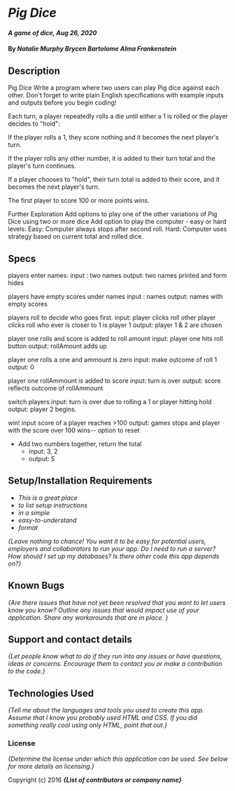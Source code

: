 # _Pig Dice_

#### _A game of dice, Aug 26, 2020_

#### By _**Natalie Murphy Brycen Bartolome Alma Frankenstein**_

## Description

Pig Dice
Write a program where two users can play Pig dice against each other. Don't forget to write plain English specifications with example inputs and outputs before you begin coding!

Each turn, a player repeatedly rolls a die until either a 1 is rolled or the player decides to "hold":

If the player rolls a 1, they score nothing and it becomes the next player's turn.

If the player rolls any other number, it is added to their turn total and the player's turn continues.

If a player chooses to "hold", their turn total is added to their score, and it becomes the next player's turn.

The first player to score 100 or more points wins.

Further Exploration
Add options to play one of the other variations of Pig Dice using two or more dice
Add option to play the computer - easy or hard levels:
Easy: Computer always stops after second roll.
Hard: Computer uses strategy based on current total and rolled dice.

## Specs

players enter names:
input : two names
output: two names printed and form hides

players have empty scores under names
input : names
output: names with empty scores

players roll to decide who goes first.
input: player clicks roll other player clicks roll
who ever is closer to 1 is player 1
output: player 1 & 2 are chosen

player one rolls and score is added to roll amount
input: player one hits roll button
output: rollAmount adds up

player one rolls a one and ammount is zero
input: make outcome of roll 1
output: 0

player one rollAmmount is added to score
input: turn is over
output: score reflects outcome of rollAmmount

switch players
input: turn is over due to rolling a 1 or player hitting hold
output: player 2 begins.

win!
input score of a player reaches >100
output: games stops and player with the score over 100 wins-- option to reset

- Add two numbers together, return the total
  - input: 3, 2
  - output: 5

## Setup/Installation Requirements

- _This is a great place_
- _to list setup instructions_
- _in a simple_
- _easy-to-understand_
- _format_

_{Leave nothing to chance! You want it to be easy for potential users, employers and collaborators to run your app. Do I need to run a server? How should I set up my databases? Is there other code this app depends on?}_

## Known Bugs

_{Are there issues that have not yet been resolved that you want to let users know you know? Outline any issues that would impact use of your application. Share any workarounds that are in place. }_

## Support and contact details

_{Let people know what to do if they run into any issues or have questions, ideas or concerns. Encourage them to contact you or make a contribution to the code.}_

## Technologies Used

_{Tell me about the languages and tools you used to create this app. Assume that I know you probably used HTML and CSS. If you did something really cool using only HTML, point that out.}_

### License

_{Determine the license under which this application can be used. See below for more details on licensing.}_

Copyright (c) 2016 **_{List of contributors or company name}_**
